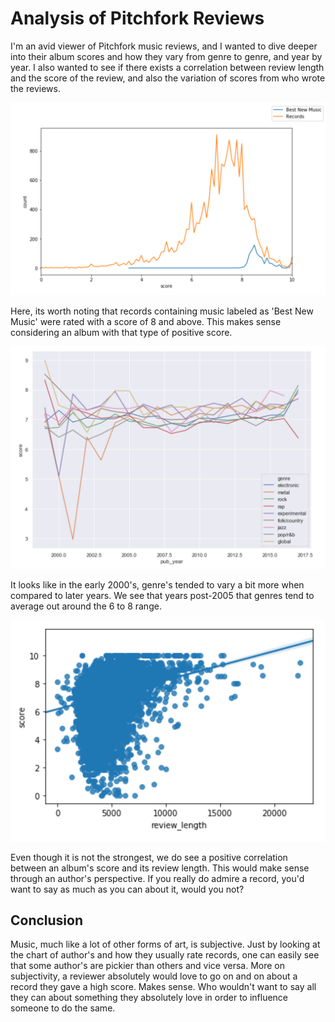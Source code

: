 # Analysis of Pitchfork Reviews
I'm an avid viewer of Pitchfork music reviews, and I wanted to dive deeper into their album scores and how they vary from genre to genre, and year by year. I also wanted to see if there exists a correlation between review length and the score of the review, and also the variation of scores from who wrote the reviews.



<img src="https://github.com/andrew-alarcon17/Analysis_of_Pitchfork_Reviews/blob/master/Reviews_Analysis_Vis/Scores%20and%20BNM.png" width="700">

Here, its worth noting that records containing music labeled as 'Best New Music' were rated with a score of 8 and above. This makes sense considering an album with that type of positive score.

<img src="https://github.com/andrew-alarcon17/Analysis_of_Pitchfork_Reviews/blob/master/Reviews_Analysis_Vis/Genre%20Scores.png" width="700">

It looks like in the early 2000's, genre's tended to vary a bit more when compared to later years. We see that years post-2005 that genres tend to average out around the 6 to 8 range.

<img src="https://github.com/andrew-alarcon17/Analysis_of_Pitchfork_Reviews/blob/master/Reviews_Analysis_Vis/Score%20and%20Length%20Correlation.png" width="700">

Even though it is not the strongest, we do see a positive correlation between an album's score and its review length. This would make sense through an author's perspective. If you really do admire a record, you'd want to say as much as you can about it, would you not?

## Conclusion
Music, much like a lot of other forms of art, is subjective. Just by looking at the chart of author's and how they usually rate records, one can easily see that some author's are pickier than others and vice versa. More on subjectivity, a reviewer absolutely would love to go on and on about a record they gave a high score. Makes sense. Who wouldn't want to say all they can about something they absolutely love in order to influence someone to do the same.
